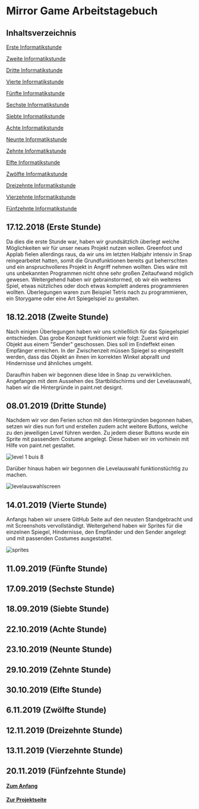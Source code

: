 # Mirror Game Arbeitstagebuch

## Inhaltsverzeichnis <a name="Inhaltsverzeichnis"></a>

[Erste Informatikstunde](#eins)

[Zweite Informatikstunde](#zwei)

[Dritte Informatikstunde](#drei)

[Vierte Informatikstunde](#vier)

[Fünfte Informatikstunde](#fünf)

[Sechste Informatikstunde](#sechs)

[Siebte Informatikstunde](#sieben)

[Achte Informatikstunde](#acht)

[Neunte Informatikstunde](#neun)

[Zehnte Informatikstunde](#zehn)

[Elfte Informatikstunde](#elf)

[Zwölfte Informatikstunde](#zwölf)

[Dreizehnte Informatikstunde](#dreizehn)

[Vierzehnte Informatikstunde](#vierzehn)

[Fünfzehnte Informatikstunde](#fünfzehn)



## 17.12.2018 (Erste Stunde) <a name="eins"></a> 

Da dies die erste Stunde war, haben wir grundsätzlich überlegt welche Möglichkeiten wir für unser neues Projekt nutzen wollen. 
Greenfoot und Applab fielen allerdings raus, da wir uns im letzten Halbjahr intensiv in Snap reingearbeitet hatten, somit die
Grundfunktionen bereits gut beherrschten und ein anspruchvolleres Projekt in Angriff nehmen wollten. Dies wäre mit uns unbekannten Programmen nicht ohne sehr großen Zeitaufwand möglich gewesen.
Weitergehend haben wir gebrainstormed, ob wir ein weiteres Spiel, etwas nützliches oder doch etwas komplett anderes programmieren wollten. Überlegungen waren zum Beispiel Tetris nach zu programmieren, ein Storygame oder eine Art Spiegelspiel zu gestalten.


## 18.12.2018 (Zweite Stunde) <a name="zwei"></a> 

Nach einigen Überlegungen haben wir uns schließlich für das Spiegelspiel entschieden. Das grobe Konzept funktioniert wie folgt:
Zuerst wird ein Objekt aus einem "Sender" geschossen.
Dies soll im Endeffekt einen Empfänger erreichen. In der Zwischenzeit müssen Spiegel so eingestellt werden, dass das Objekt an ihnen im korrekten Winkel abprallt und Hindernisse und ähnliches umgeht.

Daraufhin haben wir begonnen diese Idee in Snap zu verwirklichen. Angefangen mit dem Aussehen des Startbildschirms und der Levelauswahl, haben wir die Hintergründe in paint.net designt.


## 08.01.2019 (Dritte Stunde) <a name="drei"></a> 

Nachdem wir vor den Ferien schon mit den Hintergründen begonnen haben, setzen wir dies nun fort und erstellen zudem acht weitere Buttons, welche zu den jeweiligen Level führen werden. Zu jedem dieser Buttons wurde ein Sprite mit passendem Costume angelegt. Diese haben wir im vorhinein mit Hilfe von paint.net gestaltet.

![level 1 buis 8](https://user-images.githubusercontent.com/42579285/51106502-40e54a00-17ec-11e9-9229-18d016eaae20.png)

Darüber hinaus haben wir begonnen die Levelauswahl funktionstüchtig zu machen.

![levelauswahlscreen](https://user-images.githubusercontent.com/42579285/51105521-78062c00-17e9-11e9-870c-de237ccab67c.png)

## 14.01.2019 (Vierte Stunde) <a name="vier"></a> 

Anfangs haben wir unsere GitHub Seite auf den neusten Standgebracht und mit Screenshots vervollständigt.
Weitergehend haben wir Sprites für die einzelnen Spiegel, Hindernisse, den Empfänder und den Sender angelegt und mit passenden Costumes ausgestattet.

![sprites](https://user-images.githubusercontent.com/42579285/51106928-95d59000-17ed-11e9-8f96-b247adaba403.png)

## 11.09.2019 (Fünfte Stunde) <a name="fünf"></a> 



## 17.09.2019 (Sechste Stunde) <a name="sechs"></a> 



## 18.09.2019 (Siebte Stunde) <a name="sieben"></a> 


## 22.10.2019 (Achte Stunde) <a name="acht"></a> 


## 23.10.2019 (Neunte Stunde) <a name="neun"></a> 





## 29.10.2019 (Zehnte Stunde) <a name="zehn"></a> 



## 30.10.2019 (Elfte Stunde) <a name="elf"></a> 




## 6.11.2019 (Zwölfte Stunde) <a name="zwölf"></a> 


## 12.11.2019 (Dreizehnte Stunde) <a name="dreizehn"></a> 


## 13.11.2019 (Vierzehnte Stunde) <a name="vierzehn"></a> 



## 20.11.2019 (Fünfzehnte Stunde) <a name="fünfzehn"></a> 




#### [Zum Anfang](#Inhaltsverzeichnis)

#### [Zur Projektseite](https://github.com/LeoandTeda/-/blob/master/README.md)
